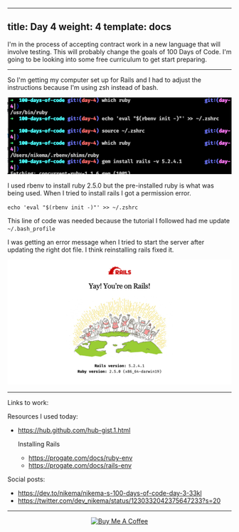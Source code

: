 ---
title: Day 4 
weight: 4
template: docs
-- 

I'm in the process of accepting contract work in a new language that will involve testing. This will probably change the goals of 100 Days of Code. I'm going to be looking into some free curriculum to get start preparing.

****
So I'm getting my computer set up for Rails and I had to adjust the instructions because I'm using zsh instead of bash.

![which ruby?](../../../../static/images/which-ruby.png)

I used rbenv to install ruby 2.5.0 but the pre-installed ruby is what was being used. When I tried to install rails I got a permission error.

`echo 'eval "$(rbenv init -)"' >> ~/.zshrc`

This line of code was needed because the tutorial I followed had me update `~/.bash_profile`

I was getting an error message when I tried to start the server after updating the right dot file. I think reinstalling rails fixed it. 

![rails server](../../../../static/images/yay-rails.png)


****

Links to work:


Resources I used today:
- https://hub.github.com/hub-gist.1.html

   Installing Rails 
   - https://progate.com/docs/ruby-env
   - https://progate.com/docs/rails-env

Social posts:
- https://dev.to/nikema/nikema-s-100-days-of-code-day-3-33kl
- https://twitter.com/dev_nikema/status/1230332042375647233?s=20

****

<p align="center"> <a href="https://www.buymeacoffee.com/nikema" target="_blank"><img src="https://cdn.buymeacoffee.com/buttons/default-orange.png" alt="Buy Me A Coffee" width="150px"></a></center></p>